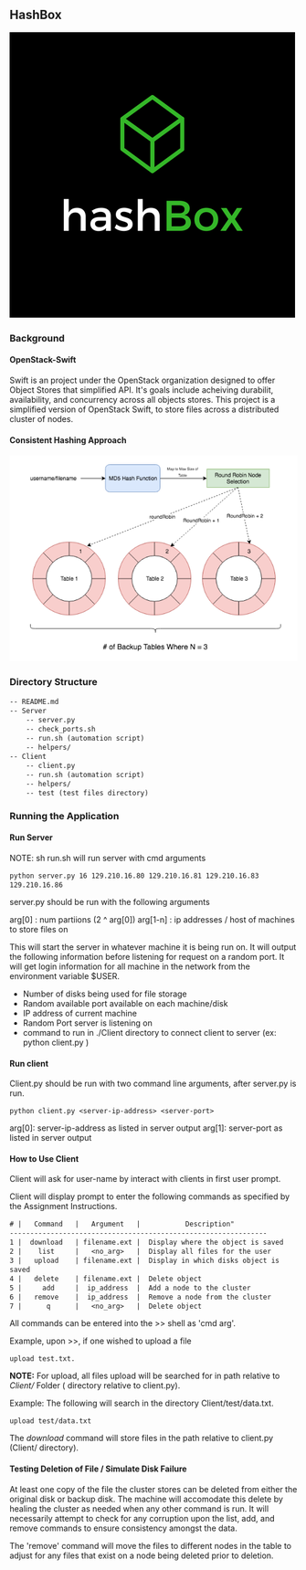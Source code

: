 ## HashBox

![alt text](https://raw.githubusercontent.com/deenaariff/DFS.py/master/media/hashbox.png)


### Background

#### OpenStack-Swift

Swift is an project under the OpenStack organization designed to offer Object Stores that simplified API. It's goals include acheiving durabilit, availability, and concurrency across all objects stores. This project is a simplified version of OpenStack Swift, to store files across a distributed cluster of nodes.

#### Consistent Hashing Approach

![alt text](https://raw.githubusercontent.com/deenaariff/DFS.py/master/media/ConsistentHashing.png)

### Directory Structure

	-- README.md
	-- Server
		-- server.py
		-- check_ports.sh
		-- run.sh (automation script)
		-- helpers/
	-- Client
		-- client.py
		-- run.sh (automation script)
		-- helpers/
		-- test (test files directory)

### Running the Application

#### Run Server

NOTE: sh run.sh will run server with cmd arguments

    python server.py 16 129.210.16.80 129.210.16.81 129.210.16.83 129.210.16.86

 server.py should be run with the following arguments

arg[0] : num partiions (2 ^ arg[0])
arg[1-n] : ip addresses / host of machines to store files on

This will start the server in whatever machine it is being run on. It will output the following information before listening for request on a random port. It will get login information for all machine in the network from the environment variable $USER.

 - Number of disks being used for file storage
 - Random available port available on each machine/disk
 - IP address of current machine
 - Random Port server is listening on
 - command to run in ./Client directory to connect client to server (ex: python client.py <arg1> <arg2>)

#### Run client

Client.py should be run with two command line arguments, after server.py is run.

    python client.py <server-ip-address> <server-port>

arg[0]: server-ip-address as listed in server output
arg[1]: server-port as listed in server output

#### How to Use Client

Client will ask for user-name by interact with clients in first user prompt.

Client will display prompt to enter the following commands as specified by the Assignment Instructions.


```
# |   Command   |   Argument   |           Description"
---------------------------------------------------------------
1 |  download   | filename.ext |  Display where the object is saved
2 |    list     |   <no_arg>   |  Display all files for the user
3 |   upload    | filename.ext |  Display in which disks object is saved
4 |   delete    | filename.ext |  Delete object
5 |     add     |  ip_address  |  Add a node to the cluster
6 |   remove    |  ip_address  |  Remove a node from the cluster
7 |      q      |   <no_arg>   |  Delete object
```

All commands can be entered into the >> shell as 'cmd arg'.

Example, upon >>, if one wished to upload  a file

    upload test.txt.

**NOTE:** For upload, all files upload will be searched for in path relative to *Client/* Folder ( directory relative to client.py).

Example: The following will search in the directory Client/test/data.txt.

    upload test/data.txt

The *download* command will store files in the path relative to client.py (Client/ directory).

#### Testing Deletion of File / Simulate Disk Failure

At least one copy of the file the cluster stores can be deleted from either the original disk or backup disk. The machine will accomodate this delete by healing the cluster as needed when any other command is run. It will 
necessarily attempt to check for any corruption upon the list, add, and remove commands to ensure consistency amongst the data. 

The 'remove' command will move the files to different nodes in the table to adjust for any files that exist on a node being deleted prior to deletion.
